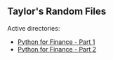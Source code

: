 ## Taylor's Random Files

Active directories:
* [Python for Finance - Part 1](python_for_finance_pt1)
* [Python for Finance - Part 2](python_for_finance_pt2) 
